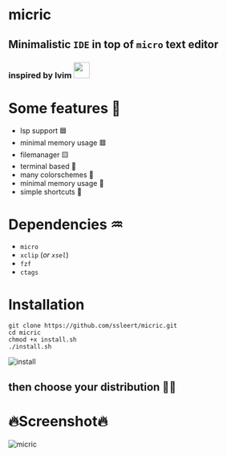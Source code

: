 # micric
## Minimalistic `IDE` in top of `micro` text editor
### inspired by lvim   <img src="https://media.discordapp.net/attachments/955362477137362954/969692269991047178/82431193.png?raw=true" width="32px">

# Some features :muscle:
- lsp support 🟦
- minimal memory usage 🟥
- filemanager 🟨
- terminal based 💚
- many colorschemes 🌈
- minimal memory usage 🐏
- simple shortcuts 🤬

# Dependencies ♒
- `micro` 
- `xclip` (*or `xsel`*)
- `fzf`
- `ctags`

# Installation
```fish
git clone https://github.com/ssleert/micric.git
cd micric
chmod +x install.sh
./install.sh
```
![install](https://cdn.discordapp.com/attachments/955362477137362954/969694168425300035/2022-04-29_23-18.png?raw=true)
## then choose your distribution 👨‍🦲
# 🔥Screenshot🔥
![micric](https://cdn.discordapp.com/attachments/955362477137362954/969686986770227210/2022-04-29_22-49.png?raw=true)
